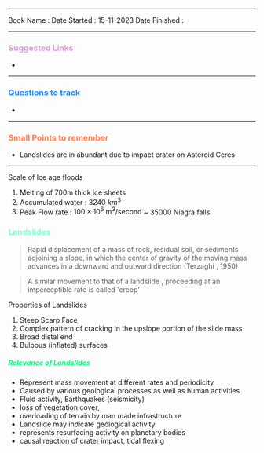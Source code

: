 

<hr>

Book Name : 
Date Started : 15-11-2023
Date Finished : 

<hr>

### <span  style = "color:Plum">Suggested Links </span>
+ 

<hr>


### <span  style = "color:dodgerblue">Questions to track </span>
+ 


<hr>

### <span  style = "color:Coral">Small Points to remember </span>
+ Landslides are in abundant due to impact crater on Asteroid Ceres

<hr>



Scale of Ice age floods
1. Melting of 700m thick ice sheets
2. Accumulated water : 3240 $km^3$
3. Peak Flow rate : $100 \times10^{6}\text{ m}^3/\text{second}$  ~ 35000 Niagra falls 


### <span  style = "color:AquaMarine">Landslides </span>
> Rapid displacement of a mass of rock, residual soil, or sediments adjoining a slope, in which the center of gravity of the moving mass advances in a downward and outward direction  (Terzaghi , 1950)

> A similar movement to that of a landslide , proceeding at an imperceptible rate is called 'creep'

Properties of Landslides 
1. Steep Scarp Face
2. Complex pattern of cracking in the upslope portion of the slide mass
3. Broad distal end
4. Bulbous (inflated) surfaces

##### <span  style = "color:SpringGreen">Relevance of Landslides</span>
- Represent mass movement at different rates and periodicity
- Caused by various geological processes as well as human activities 
- Fluid activity, Earthquakes (seismicity)
- loss of vegetation cover,
- overloading of terrain by man made infrastructure 
- Landslide may indicate geological activity
- represents resurfacing activity on planetary bodies
- causal reaction of crater impact, tidal flexing